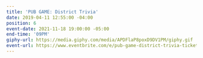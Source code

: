 ```yaml
---
title: 'PUB GAME: District Trivia'
date: 2019-04-11 12:55:00 -04:00
position: 6
event-date: 2021-11-18 19:00:00 -05:00
end-time: '09PM'
giphy-url: https://media.giphy.com/media/APDFlaP8poxD9DV1PM/giphy.gif
event-url: https://www.eventbrite.com/e/pub-game-district-trivia-tickets-199951679857
---
```


